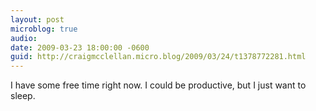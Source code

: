 ```yaml
---
layout: post
microblog: true
audio: 
date: 2009-03-23 18:00:00 -0600
guid: http://craigmcclellan.micro.blog/2009/03/24/t1378772281.html
---
```

I have some free time right now.  I could be productive, but I just want to sleep.
